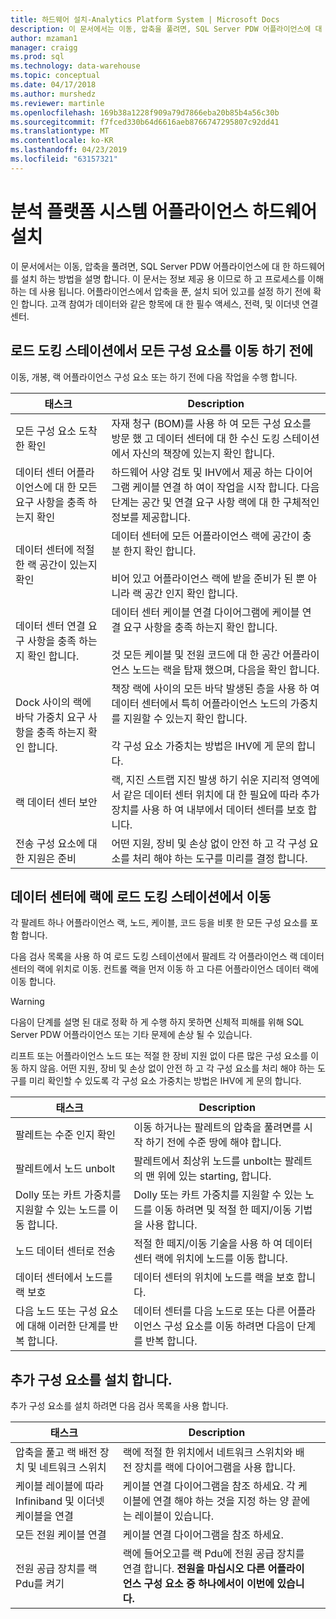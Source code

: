 ```yaml
---
title: 하드웨어 설치-Analytics Platform System | Microsoft Docs
description: 이 문서에서는 이동, 압축을 풀려면, SQL Server PDW 어플라이언스에 대 한 하드웨어를 설치 하는 방법을 설명 합니다. 이 문서는 정보 제공 용 이므로 하 고 프로세스를 이해 하는 데 사용 됩니다. 어플라이언스에서 압축을 푼, 설치 되어 있고를 설정 하기 전에 확인 합니다. 고객 참여가 데이터와 같은 항목에 대 한 필수 액세스, 전력, 및 이더넷 연결 센터.
author: mzaman1
manager: craigg
ms.prod: sql
ms.technology: data-warehouse
ms.topic: conceptual
ms.date: 04/17/2018
ms.author: murshedz
ms.reviewer: martinle
ms.openlocfilehash: 169b38a1228f909a79d7866eba20b85b4a56c30b
ms.sourcegitcommit: f7fced330b64d6616aeb8766747295807c92dd41
ms.translationtype: MT
ms.contentlocale: ko-KR
ms.lasthandoff: 04/23/2019
ms.locfileid: "63157321"
---
```

# <a name="hardware-installation-for-analytics-platform-system-appliance"></a>분석 플랫폼 시스템 어플라이언스 하드웨어 설치
이 문서에서는 이동, 압축을 풀려면, SQL Server PDW 어플라이언스에 대 한 하드웨어를 설치 하는 방법을 설명 합니다. 이 문서는 정보 제공 용 이므로 하 고 프로세스를 이해 하는 데 사용 됩니다. 어플라이언스에서 압축을 푼, 설치 되어 있고를 설정 하기 전에 확인 합니다. 고객 참여가 데이터와 같은 항목에 대 한 필수 액세스, 전력, 및 이더넷 연결 센터.  
  
## <a name="BeforeMoving"></a>로드 도킹 스테이션에서 모든 구성 요소를 이동 하기 전에  
이동, 개봉, 랙 어플라이언스 구성 요소 또는 하기 전에 다음 작업을 수행 합니다.  
  
|태스크|Description|  
|--------|---------------|  
|모든 구성 요소 도착 한 확인|자재 청구 (BOM)를 사용 하 여 모든 구성 요소를 방문 했 고 데이터 센터에 대 한 수신 도킹 스테이션에서 자신의 책장에 있는지 확인 합니다.|  
|데이터 센터 어플라이언스에 대 한 모든 요구 사항을 충족 하는지 확인|하드웨어 사양 검토 및 IHV에서 제공 하는 다이어그램 케이블 연결 하 여이 작업을 시작 합니다. 다음 단계는 공간 및 연결 요구 사항 랙에 대 한 구체적인 정보를 제공합니다.|  
|데이터 센터에 적절 한 랙 공간이 있는지 확인|데이터 센터에 모든 어플라이언스 랙에 공간이 충분 한지 확인 합니다.<br /><br />비어 있고 어플라이언스 랙에 받을 준비가 된 뿐 아니라 랙 공간 인지 확인 합니다.|  
|데이터 센터 연결 요구 사항을 충족 하는지 확인 합니다.|데이터 센터 케이블 연결 다이어그램에 케이블 연결 요구 사항을 충족 하는지 확인 합니다.<br /><br />것 모든 케이블 및 전원 코드에 대 한 공간 어플라이언스 노드는 랙을 탑재 했으며, 다음을 확인 합니다.|  
|Dock 사이의 랙에 바닥 가중치 요구 사항을 충족 하는지 확인 합니다.|책장 랙에 사이의 모든 바닥 발생된 층을 사용 하 여 데이터 센터에서 특히 어플라이언스 노드의 가중치를 지원할 수 있는지 확인 합니다.<br /><br />각 구성 요소 가중치는 방법은 IHV에 게 문의 합니다.|  
|랙 데이터 센터 보안|랙, 지진 스트랩 지진 발생 하기 쉬운 지리적 영역에서 같은 데이터 센터 위치에 대 한 필요에 따라 추가 장치를 사용 하 여 내부에서 데이터 센터를 보호 합니다.|  
|전송 구성 요소에 대 한 지원은 준비|어떤 지원, 장비 및 손상 없이 안전 하 고 각 구성 요소를 처리 해야 하는 도구를 미리를 결정 합니다.|  
  
## <a name="Moving"></a>데이터 센터에 랙에 로드 도킹 스테이션에서 이동  
각 팔레트 하나 어플라이언스 랙, 노드, 케이블, 코드 등을 비롯 한 모든 구성 요소를 포함 합니다.  
  
다음 검사 목록을 사용 하 여 로드 도킹 스테이션에서 팔레트 각 어플라이언스 랙 데이터 센터의 랙에 위치로 이동. 컨트롤 랙을 먼저 이동 하 고 다른 어플라이언스 데이터 랙에 이동 합니다.  
  
> [!WARNING]  
> 다음이 단계를 설명 된 대로 정확 하 게 수행 하지 못하면 신체적 피해를 위해 SQL Server PDW 어플라이언스 또는 기타 문제에 손상 될 수 있습니다.  
>   
> 리프트 또는 어플라이언스 노드 또는 적절 한 장비 지원 없이 다른 많은 구성 요소를 이동 하지 않음. 어떤 지원, 장비 및 손상 없이 안전 하 고 각 구성 요소를 처리 해야 하는 도구를 미리 확인할 수 있도록 각 구성 요소 가중치는 방법은 IHV에 게 문의 합니다.  
  
|태스크|Description|  
|--------|---------------|  
|팔레트는 수준 인지 확인|이동 하거나는 팔레트의 압축을 풀려면를 시작 하기 전에 수준 땅에 해야 합니다.|  
|팔레트에서 노드 unbolt|팔레트에서 최상위 노드를 unbolt는 팔레트의 맨 위에 있는 starting, 합니다.|  
|Dolly 또는 카트 가중치를 지원할 수 있는 노드를 이동 합니다.|Dolly 또는 카트 가중치를 지원할 수 있는 노드를 이동 하려면 및 적절 한 떼지/이동 기법을 사용 합니다.|  
|노드 데이터 센터로 전송|적절 한 떼지/이동 기술을 사용 하 여 데이터 센터 랙에 위치에 노드를 이동 합니다.|  
|데이터 센터에서 노드를 랙 보호|데이터 센터의 위치에 노드를 랙을 보호 합니다.|  
|다음 노드 또는 구성 요소에 대해 이러한 단계를 반복 합니다.|데이터 센터를 다음 노드로 또는 다른 어플라이언스 구성 요소를 이동 하려면 다음이 단계를 반복 합니다.|  
  
## <a name="AfterMoving"></a>추가 구성 요소를 설치 합니다.  
추가 구성 요소를 설치 하려면 다음 검사 목록을 사용 합니다.  
  
|태스크|Description||  
|--------|---------------|-|  
|압축을 풀고 랙 배전 장치 및 네트워크 스위치|랙에 적절 한 위치에서 네트워크 스위치와 배전 장치를 랙에 다이어그램을 사용 합니다.||  
|케이블 레이블에 따라 Infiniband 및 이더넷 케이블을 연결|케이블 연결 다이어그램을 참조 하세요. 각 케이블에 연결 해야 하는 것을 지정 하는 양 끝에는 레이블이 있습니다.||  
|모든 전원 케이블 연결|케이블 연결 다이어그램을 참조 하세요.||  
|전원 공급 장치를 랙 Pdu를 켜기|랙에 들어오고를 랙 Pdu에 전원 공급 장치를 연결 합니다. **전원을 마십시오 다른 어플라이언스 구성 요소 중 하나에서이 이번에 있습니다.**||  
  
<!-- MISSING LINKS ## See Also  
[Common Metadata Query Examples &#40;SQL Server PDW&#41;](../sqlpdw/common-metadata-query-examples-sql-server-pdw.md)  -->  
  
